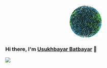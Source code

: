 <p align="center">
  <img src="https://github.com/unobatbayar/unobatbayar/blob/main/planet.gif?raw=true" width="100" />
</p>

### Hi there, I'm <a href="https://unobatbayar.github.io" target="_blank">Usukhbayar Batbayar</a> 👋

<div>
  <img src="https://skillicons.dev/icons?i=docker,apple,unity,reactivex,swift,nextjs,ts,tailwind,py,fastapi,postgres" />
</div>
